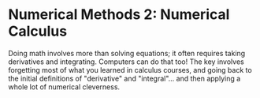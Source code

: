 # Numerical Methods 2: Numerical Calculus

Doing math involves more than solving equations; it often requires taking derivatives and integrating. Computers can do that too! The key involves forgetting most of what you learned in calculus courses, and going back to the initial definitions of "derivative" and "integral"… and then applying a whole lot of numerical cleverness.

